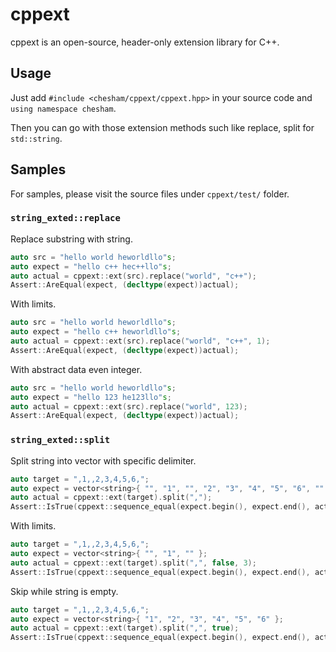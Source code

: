 #   cppext

cppext is an open-source, header-only extension library for C++.

##  Usage

  Just add `#include <chesham/cppext/cppext.hpp>` in your source code and `using namespace chesham`.

  Then you can go with those extension methods such like replace, split for `std::string`.

##  Samples

  For samples, please visit the source files under `cppext/test/` folder.

### `string_exted::replace`

  Replace substring with string.

  ```cpp
  auto src = "hello world heworldllo"s;
  auto expect = "hello c++ hec++llo"s;
  auto actual = cppext::ext(src).replace("world", "c++");
  Assert::AreEqual(expect, (decltype(expect))actual);
  ```

  With limits.

  ```cpp
  auto src = "hello world heworldllo"s;
  auto expect = "hello c++ heworldllo"s;
  auto actual = cppext::ext(src).replace("world", "c++", 1);
  Assert::AreEqual(expect, (decltype(expect))actual);
  ```

  With abstract data even integer.

  ```cpp
  auto src = "hello world heworldllo"s;
  auto expect = "hello 123 he123llo"s;
  auto actual = cppext::ext(src).replace("world", 123);
  Assert::AreEqual(expect, (decltype(expect))actual);
  ```

### `string_exted::split`

  Split string into vector with specific delimiter.

  ```cpp
  auto target = ",1,,2,3,4,5,6,";
  auto expect = vector<string>{ "", "1", "", "2", "3", "4", "5", "6", "" };
  auto actual = cppext::ext(target).split(",");
  Assert::IsTrue(cppext::sequence_equal(expect.begin(), expect.end(), actual.begin(), actual.end()));
  ```

  With limits.

  ```cpp
  auto target = ",1,,2,3,4,5,6,";
  auto expect = vector<string>{ "", "1", "" };
  auto actual = cppext::ext(target).split(",", false, 3);
  Assert::IsTrue(cppext::sequence_equal(expect.begin(), expect.end(), actual.begin(), actual.end()));
  ```

  Skip while string is empty.

  ```cpp
  auto target = ",1,,2,3,4,5,6,";
  auto expect = vector<string>{ "1", "2", "3", "4", "5", "6" };
  auto actual = cppext::ext(target).split(",", true);
  Assert::IsTrue(cppext::sequence_equal(expect.begin(), expect.end(), actual.begin(), actual.end()));
  ```
